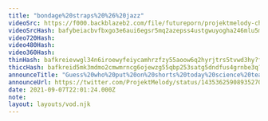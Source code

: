 ```yaml
---
title: "bondage%20straps%20%26%20jazz"
videoSrc: https://f000.backblazeb2.com/file/futureporn/projektmelody-chaturbate-2021-09-07.mp4
videoSrcHash: bafybeiacbvfbxgo3e6aui6egsr5mq2azepss4ustgwuyogha246mlu5mjq
video720Hash: 
video480Hash: 
video360Hash: 
thinHash: bafkreievwgl34n6iroewyfeiycamhrzfzy55aoow6q2hyrjtrs5tvwd3hy?filename=20210907T220124Z_thin.jpg
thiccHash: bafkreid5mk3mdmo2cmwmrncg6ojewzg55qbp253satg5dndfus4grnbe3q?filename=20210907T220124Z_thicc.jpg
announceTitle: "Guess%20who%20put%20on%20shorts%20today%20science%20team%3F%20%20it%20was%20me"
announceUrl: https://twitter.com/ProjektMelody/status/1435362590893527040
date: 2021-09-07T22:01:24.000Z
note: 
layout: layouts/vod.njk
---
```

